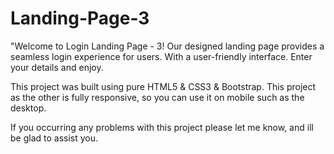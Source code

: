 # Landing-Page-3

"Welcome to Login Landing Page - 3! Our designed landing page provides a seamless login experience for users. With a user-friendly interface. Enter your details and enjoy.

This project was built using pure HTML5 & CSS3 & Bootstrap.
This project as the other is fully responsive, so you can use it on mobile such as the desktop.

If you occurring any problems with this project please let me know, and ill be glad to assist you.

